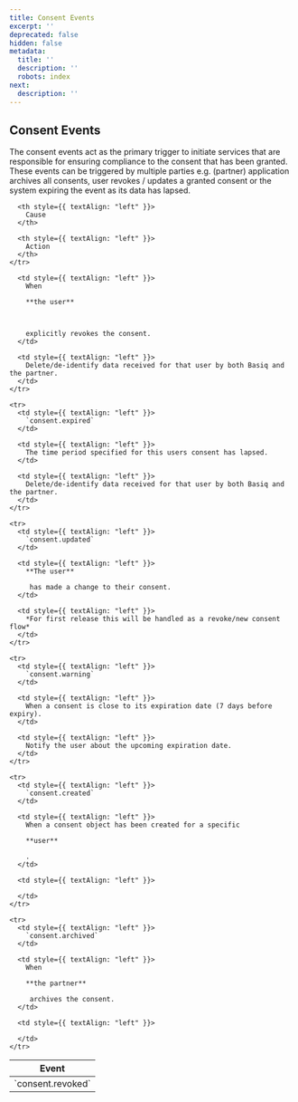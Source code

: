 ```yaml
---
title: Consent Events
excerpt: ''
deprecated: false
hidden: false
metadata:
  title: ''
  description: ''
  robots: index
next:
  description: ''
---
```

## Consent Events

The consent events act as the primary trigger to initiate services that are responsible for ensuring compliance to the consent that has been granted. These events can be triggered by multiple parties e.g. (partner) application archives all consents, user revokes / updates a granted consent or the system expiring the event as its data has lapsed.

<Table align={["left","left","left"]}>
  <thead>
    <tr>
      <th style={{ textAlign: "left" }}>
        Event
      </th>

      <th style={{ textAlign: "left" }}>
        Cause
      </th>

      <th style={{ textAlign: "left" }}>
        Action
      </th>
    </tr>
  </thead>

  <tbody>
    <tr>
      <td style={{ textAlign: "left" }}>
        `consent.revoked`
      </td>

      <td style={{ textAlign: "left" }}>
        When 

        **the user**

         

        explicitly revokes the consent.
      </td>

      <td style={{ textAlign: "left" }}>
        Delete/de-identify data received for that user by both Basiq and the partner.
      </td>
    </tr>

    <tr>
      <td style={{ textAlign: "left" }}>
        `consent.expired`
      </td>

      <td style={{ textAlign: "left" }}>
        The time period specified for this users consent has lapsed.
      </td>

      <td style={{ textAlign: "left" }}>
        Delete/de-identify data received for that user by both Basiq and the partner.
      </td>
    </tr>

    <tr>
      <td style={{ textAlign: "left" }}>
        `consent.updated`
      </td>

      <td style={{ textAlign: "left" }}>
        **The user**

         has made a change to their consent.
      </td>

      <td style={{ textAlign: "left" }}>
        *For first release this will be handled as a revoke/new consent flow*
      </td>
    </tr>

    <tr>
      <td style={{ textAlign: "left" }}>
        `consent.warning`
      </td>

      <td style={{ textAlign: "left" }}>
        When a consent is close to its expiration date (7 days before expiry).
      </td>

      <td style={{ textAlign: "left" }}>
        Notify the user about the upcoming expiration date.
      </td>
    </tr>

    <tr>
      <td style={{ textAlign: "left" }}>
        `consent.created`
      </td>

      <td style={{ textAlign: "left" }}>
        When a consent object has been created for a specific 

        **user**

        .
      </td>

      <td style={{ textAlign: "left" }}>

      </td>
    </tr>

    <tr>
      <td style={{ textAlign: "left" }}>
        `consent.archived`
      </td>

      <td style={{ textAlign: "left" }}>
        When 

        **the partner**

         archives the consent.
      </td>

      <td style={{ textAlign: "left" }}>

      </td>
    </tr>
  </tbody>
</Table>

